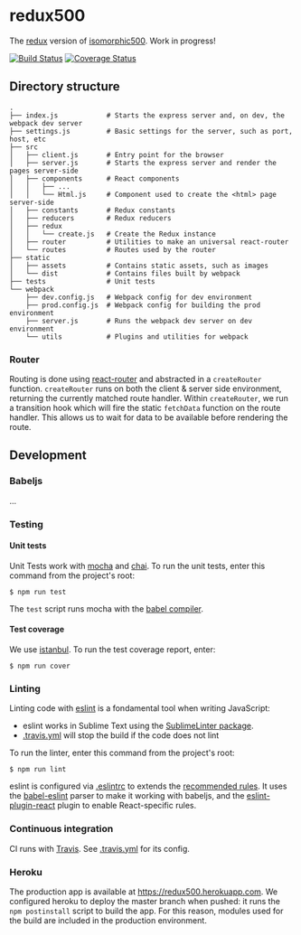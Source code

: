 # redux500

The [redux](https://github.com/rackt/redux) version of [isomorphic500](http://github.com/gpbl/isomorphic500). Work in progress!

[![Build Status](https://travis-ci.org/gpbl/redux500.svg?branch=master)](https://travis-ci.org/gpbl/redux500)
[![Coverage Status](https://coveralls.io/repos/gpbl/redux500/badge.svg?branch=master&service=github)](https://coveralls.io/github/gpbl/redux500?branch=master)

## Directory structure

```
.
├── index.js            # Starts the express server and, on dev, the webpack dev server
├── settings.js         # Basic settings for the server, such as port, host, etc
├── src
│   ├── client.js       # Entry point for the browser
│   ├── server.js       # Starts the express server and render the pages server-side
│   ├── components      # React components
│   │   ├── ...
│   │   └── Html.js     # Component used to create the <html> page server-side
│   ├── constants       # Redux constants
│   ├── reducers        # Redux reducers
│   ├── redux
│   │   └── create.js   # Create the Redux instance
│   ├── router          # Utilities to make an universal react-router
│   └── routes          # Routes used by the router
├── static
│   ├── assets          # Contains static assets, such as images
│   └── dist            # Contains files built by webpack
├── tests               # Unit tests
└── webpack
    ├── dev.config.js   # Webpack config for dev environment
    ├── prod.config.js  # Webpack config for building the prod environment
    ├── server.js       # Runs the webpack dev server on dev environment
    └── utils           # Plugins and utilities for webpack
```

### Router

Routing is done using [react-router](http://rackt.github.io/react-router/) and abstracted in a `createRouter` function. `createRouter` runs on both the client & server side environment, returning the currently matched route handler. Within `createRouter`, we run a transition hook which will fire the static `fetchData` function on the route handler. This allows us to wait for data to be available before rendering the route.

## Development

### Babeljs

...

### Testing

#### Unit tests

Unit Tests work with [mocha](https://mochajs.org) and [chai](chaijs.com/). To run the
unit tests, enter this command from the project's root:

```
$ npm run test
```

The `test` script runs mocha with the [babel compiler](https://babeljs.io/docs/setup/#mocha).

#### Test coverage

We use [istanbul](https://gotwarlost.github.io/istanbul/). To run the test coverage
report, enter:

```
$ npm run cover
```

### Linting

Linting code with [eslint](http://eslint.org) is a fondamental tool when writing JavaScript:

* eslint works in Sublime Text using the [SublimeLinter package](https://github.com/roadhump/SublimeLinter-eslint).
* [.travis.yml](.travis.yml) will stop the build if the code does not lint

To run the linter, enter this command from the project's root:

```
$ npm run lint
```

eslint is configured via [.eslintrc]([.eslintrc]) to extends the [recommended
rules](http://eslint.org/docs/rules).
It uses the [babel-eslint](https://github.com/babel/babel-eslint) parser to
make it working with babeljs, and the [eslint-plugin-react](github.com/yannickcr/eslint-plugin-react)
plugin to enable React-specific rules.

### Continuous integration

CI runs with [Travis](https://travis-ci.org/gpbl/redux500). See [.travis.yml](.travis.yml) for its config.

### Heroku

The production app is available at https://redux500.herokuapp.com. We configured
heroku to deploy the master branch when pushed: it runs the `npm postinstall` script
to build the app. For this reason, modules used for the build are included in the production
environment.

